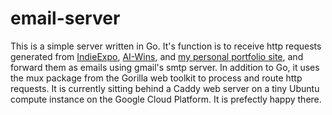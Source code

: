 # email-server

This is a simple server written in Go. It's function is to receive http 
requests generated from [IndieExpo][IndieExpo], [AI-Wins][aiwins], 
and [my personal portfolio site][portfolio], and forward them as emails
using gmail's smtp server. In addition to Go, it uses the mux package from
the Gorilla web toolkit to process and route http requests. It is currently
sitting behind a Caddy web server on a tiny Ubuntu compute instance on the
Google Cloud Platform. It is prefectly happy there. 

[IndieExpo]: https://github.com/TheRoyalTnetennba/indie-expo
[aiwins]: https://github.com/TheRoyalTnetennba/ai-wins
[portfolio]: https://github.com/TheRoyalTnetennba/portfolio